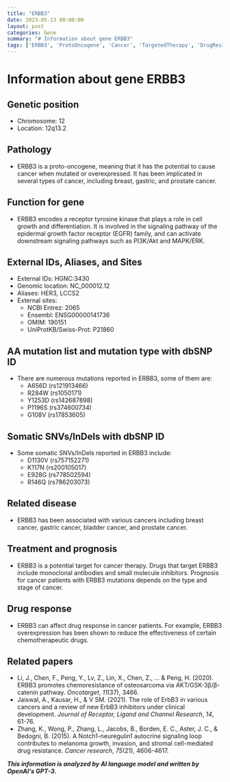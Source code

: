 ```yaml
---
title: "ERBB3"
date: 2023-05-13 00:00:00
layout: post
categories: Gene
summary: "# Information about gene ERBB3"
tags: ['ERBB3', 'ProtoOncogene', 'Cancer', 'TargetedTherapy', 'DrugResistance', 'SomaticMutations', 'Prognosis', 'SignalingPathway']
---
```


# Information about gene ERBB3

## Genetic position
- Chromosome: 12
- Location: 12q13.2

## Pathology
- ERBB3 is a proto-oncogene, meaning that it has the potential to cause cancer when mutated or overexpressed. It has been implicated in several types of cancer, including breast, gastric, and prostate cancer.

## Function for gene
- ERBB3 encodes a receptor tyrosine kinase that plays a role in cell growth and differentiation. It is involved in the signaling pathway of the epidermal growth factor receptor (EGFR) family, and can activate downstream signaling pathways such as PI3K/Akt and MAPK/ERK.

## External IDs, Aliases, and Sites
- External IDs: HGNC:3430
- Genomic location: NC_000012.12
- Aliases: HER3, LCCS2
- External sites: 
   - NCBI Entrez: 2065
   - Ensembl: ENSG00000141736
   - OMIM: 190151
   - UniProtKB/Swiss-Prot: P21860

## AA mutation list and mutation type with dbSNP ID
- There are numerous mutations reported in ERBB3, some of them are:
    - A656D (rs121913466)
    - R284W (rs1050171)
    - Y1253D (rs142687898)
    - P1196S (rs374600734)
    - G108V (rs17853605)
    
## Somatic SNVs/InDels with dbSNP ID
- Some somatic SNVs/InDels reported in ERBB3 include:
    - D1130V (rs757152271)
    - K117N (rs200105017)
    - E928G (rs778502594)
    - R146Q (rs786203073)
    
## Related disease
- ERBB3 has been associated with various cancers including breast cancer, gastric cancer, bladder cancer, and prostate cancer.

## Treatment and prognosis
- ERBB3 is a potential target for cancer therapy. Drugs that target ERBB3 include monoclonal antibodies and small molecule inhibitors. Prognosis for cancer patients with ERBB3 mutations depends on the type and stage of cancer.

## Drug response
- ERBB3 can affect drug response in cancer patients. For example, ERBB3 overexpression has been shown to reduce the effectiveness of certain chemotherapeutic drugs.

## Related papers
- Li, J., Chen, F., Peng, Y., Lv, Z., Lin, X., Chen, Z., ... & Peng, H. (2020). ERBB3 promotes chemoresistance of osteosarcoma via AKT/GSK-3β/β-catenin pathway. *Oncotarget*, *11*(37), 3466.
- Jaiswal, A., Kausar, H., & V SM. (2021). The role of ErbB3 in various cancers and a review of new ErbB3 inhibitors under clinical development. *Journal of Receptor, Ligand and Channel Research*, *14*, 61-76. 
- Zhang, K., Wong, P., Zhang, L., Jacobs, B., Borden, E. C., Aster, J. C., & Bedogni, B. (2015). A Notch1-neuregulin1 autocrine signaling loop contributes to melanoma growth, invasion, and stromal cell-mediated drug resistance. *Cancer research*, *75*(21), 4606-4617.

**_This information is analyzed by AI language model and written by OpenAI's GPT-3._**